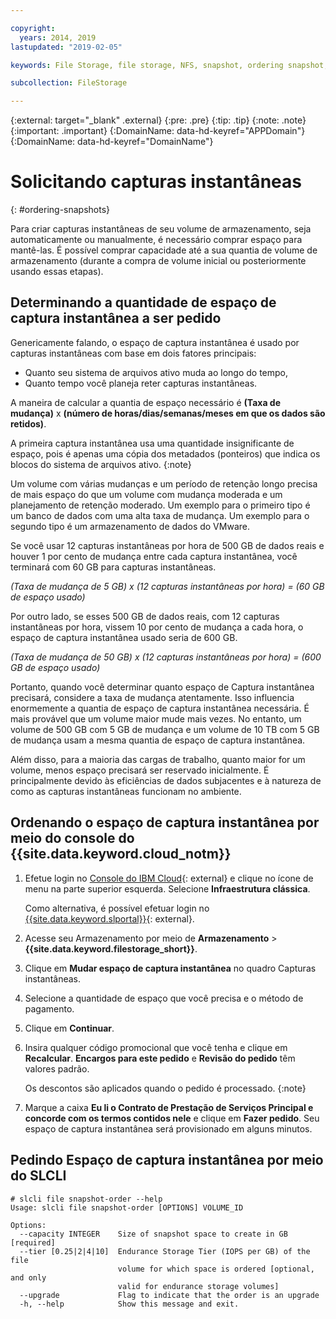 ```yaml
---

copyright:
  years: 2014, 2019
lastupdated: "2019-02-05"

keywords: File Storage, file storage, NFS, snapshot, ordering snapshot, snapshot space

subcollection: FileStorage

---
```

{:external: target="_blank" .external}
{:pre: .pre}
{:tip: .tip}
{:note: .note}
{:important: .important}
{:DomainName: data-hd-keyref="APPDomain"}
{:DomainName: data-hd-keyref="DomainName"}


# Solicitando capturas instantâneas
{: #ordering-snapshots}

Para criar capturas instantâneas de seu volume de armazenamento, seja automaticamente ou manualmente, é necessário comprar espaço para mantê-las. É possível comprar capacidade até a sua quantia de volume de armazenamento (durante a compra de volume inicial ou posteriormente usando essas etapas).

## Determinando a quantidade de espaço de captura instantânea a ser pedido

Genericamente falando, o espaço de captura instantânea é usado por capturas instantâneas com base em dois fatores principais:
- Quanto seu sistema de arquivos ativo muda ao longo do tempo,
- Quanto tempo você planeja reter capturas instantâneas.  

A maneira de calcular a quantia de espaço necessário é **(Taxa de mudança)** x **(número de horas/dias/semanas/meses em que os dados são retidos)**.  

A primeira captura instantânea usa uma quantidade insignificante de espaço, pois é apenas uma cópia dos metadados (ponteiros) que indica os blocos do sistema de arquivos ativo.
{:note}

Um volume com várias mudanças e um período de retenção longo precisa de mais espaço do que um volume com mudança moderada e um planejamento de retenção moderado. Um exemplo para o primeiro tipo é um banco de dados com uma alta taxa de mudança. Um exemplo para o segundo tipo é um armazenamento de dados do VMware.

Se você usar 12 capturas instantâneas por hora de 500 GB de dados reais e houver 1 por cento de mudança entre cada captura instantânea, você terminará com 60 GB para capturas instantâneas.

*(Taxa de mudança de 5 GB) x (12 capturas instantâneas por hora) = (60 GB de espaço usado)*

Por outro lado, se esses 500 GB de dados reais, com 12 capturas instantâneas por hora, vissem 10 por cento de mudança a cada hora, o espaço de captura instantânea usado seria de 600 GB.

*(Taxa de mudança de 50 GB) x (12 capturas instantâneas por hora) = (600 GB de espaço usado)*

Portanto, quando você determinar quanto espaço de Captura instantânea precisará, considere a taxa de mudança atentamente. Isso influencia enormemente a quantia de espaço de captura instantânea necessária. É mais provável que um volume maior mude mais vezes. No entanto, um volume de 500 GB com 5 GB de mudança e um volume de 10 TB com 5 GB de mudança usam a mesma quantia de espaço de captura instantânea.

Além disso, para a maioria das cargas de trabalho, quanto maior for um volume, menos espaço precisará ser reservado inicialmente. É principalmente devido às eficiências de dados subjacentes e à natureza de como as capturas instantâneas funcionam no ambiente.

## Ordenando o espaço de captura instantânea por meio do console do  {{site.data.keyword.cloud_notm}}

1. Efetue login no [Console do IBM Cloud](https://{DomainName}/){: external} e clique no ícone de menu na parte superior esquerda. Selecione **Infraestrutura clássica**.

   Como alternativa, é possível efetuar login no [{{site.data.keyword.slportal}}](https://control.softlayer.com/){: external}.
2. Acesse seu Armazenamento por meio de **Armazenamento** > **{{site.data.keyword.filestorage_short}}**.
3. Clique em **Mudar espaço de captura instantânea** no quadro Capturas instantâneas.
4. Selecione a quantidade de espaço que você precisa e o método de pagamento.
5. Clique em **Continuar**.
6. Insira qualquer código promocional que você tenha e clique em **Recalcular**. **Encargos para este pedido** e **Revisão do pedido** têm valores padrão.

   Os descontos são aplicados quando o pedido é processado.
   {:note}
7. Marque a caixa **Eu li o Contrato de Prestação de Serviços Principal e concorde com os termos contidos nele** e clique em **Fazer pedido**. Seu espaço de captura instantânea será provisionado em alguns minutos.

## Pedindo Espaço de captura instantânea por meio do SLCLI

```
# slcli file snapshot-order --help
Usage: slcli file snapshot-order [OPTIONS] VOLUME_ID

Options:
  --capacity INTEGER    Size of snapshot space to create in GB  [required]
  --tier [0.25|2|4|10]  Endurance Storage Tier (IOPS per GB) of the file
                        volume for which space is ordered [optional, and only
                        valid for endurance storage volumes]
  --upgrade             Flag to indicate that the order is an upgrade
  -h, --help            Show this message and exit.
```
